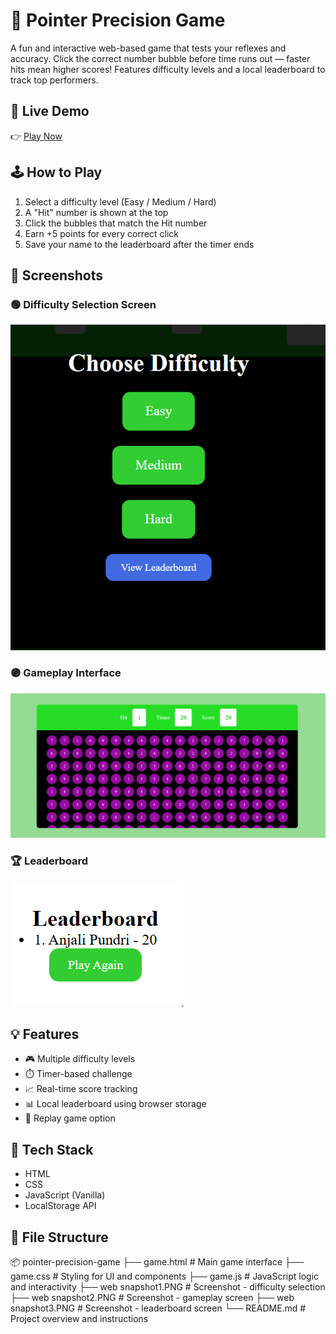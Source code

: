 # 🎯 Pointer Precision Game

A fun and interactive web-based game that tests your reflexes and accuracy. Click the correct number bubble before time runs out — faster hits mean higher scores! Features difficulty levels and a local leaderboard to track top performers.


## 🚀 Live Demo

👉 [Play Now](https://anjali-22-pundir.github.io/pointer-precision-game)  


## 🕹️ How to Play

1. Select a difficulty level (Easy / Medium / Hard)
2. A "Hit" number is shown at the top
3. Click the bubbles that match the Hit number
4. Earn +5 points for every correct click
5. Save your name to the leaderboard after the timer ends


## 📸 Screenshots

### 🟢 Difficulty Selection Screen
![Choose Difficulty](./web%20snapshot1.PNG)

### 🟣 Gameplay Interface
![Game Board](./web%20snapshot2.PNG)

### 🏆 Leaderboard
![Leaderboard](./web%20snapshot3.PNG)


## 💡 Features

- 🎮 Multiple difficulty levels
- ⏱️ Timer-based challenge
- 📈 Real-time score tracking
- 📊 Local leaderboard using browser storage
- 🔁 Replay game option


## 📁 Tech Stack

- HTML
- CSS
- JavaScript (Vanilla)
- LocalStorage API


## 📂 File Structure

📦 pointer-precision-game
├── game.html # Main game interface
├── game.css # Styling for UI and components
├── game.js # JavaScript logic and interactivity
├── web snapshot1.PNG # Screenshot - difficulty selection
├── web snapshot2.PNG # Screenshot - gameplay screen
├── web snapshot3.PNG # Screenshot - leaderboard screen
└── README.md # Project overview and instructions

